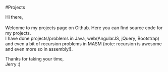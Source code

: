 #Projects

Hi there,  <br><br> Welcome to my projects page on Github. Here you can find source code for my projects. <br> 
I have done projects/problems in Java, web(AngularJS, jQuery, Bootstrap) and even a bit of recursion problems in MASM (note: recursion is awesome and even more so in assembly!). 

Thanks for taking your time, <br> 
Jerry :)
